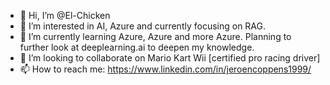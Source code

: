 - 👋 Hi, I’m @El-Chicken
- 👀 I’m interested in AI, Azure and currently focusing on RAG.
- 🌱 I’m currently learning Azure, Azure and more Azure. Planning to further look at deeplearning.ai to deepen my knowledge.
- 💞️ I’m looking to collaborate on Mario Kart Wii [certified pro racing driver]
- 📫 How to reach me: https://www.linkedin.com/in/jeroencoppens1999/

<!---
El-Chicken/El-Chicken is a ✨ special ✨ repository because its `README.md` (this file) appears on your GitHub profile.
You can click the Preview link to take a look at your changes.
--->
